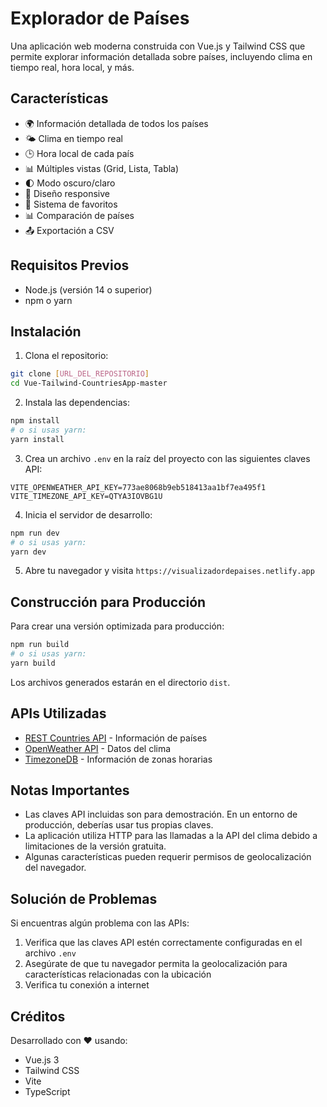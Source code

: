 # Explorador de Países

Una aplicación web moderna construida con Vue.js y Tailwind CSS que permite explorar información detallada sobre países, incluyendo clima en tiempo real, hora local, y más.

## Características

- 🌍 Información detallada de todos los países
- 🌤️ Clima en tiempo real
- 🕒 Hora local de cada país
- 📊 Múltiples vistas (Grid, Lista, Tabla)
- 🌓 Modo oscuro/claro
- 📱 Diseño responsive
- 💾 Sistema de favoritos
- 📊 Comparación de países
- 📤 Exportación a CSV

## Requisitos Previos

- Node.js (versión 14 o superior)
- npm o yarn

## Instalación

1. Clona el repositorio:
```bash
git clone [URL_DEL_REPOSITORIO]
cd Vue-Tailwind-CountriesApp-master
```

2. Instala las dependencias:
```bash
npm install
# o si usas yarn:
yarn install
```

3. Crea un archivo `.env` en la raíz del proyecto con las siguientes claves API:
```env
VITE_OPENWEATHER_API_KEY=773ae8068b9eb518413aa1bf7ea495f1
VITE_TIMEZONE_API_KEY=QTYA3IOVBG1U
```

4. Inicia el servidor de desarrollo:
```bash
npm run dev
# o si usas yarn:
yarn dev
```

5. Abre tu navegador y visita `https://visualizadordepaises.netlify.app`

## Construcción para Producción

Para crear una versión optimizada para producción:

```bash
npm run build
# o si usas yarn:
yarn build
```

Los archivos generados estarán en el directorio `dist`.

## APIs Utilizadas

- [REST Countries API](https://restcountries.com/) - Información de países
- [OpenWeather API](https://openweathermap.org/api) - Datos del clima
- [TimezoneDB](https://timezonedb.com/) - Información de zonas horarias

## Notas Importantes

- Las claves API incluidas son para demostración. En un entorno de producción, deberías usar tus propias claves.
- La aplicación utiliza HTTP para las llamadas a la API del clima debido a limitaciones de la versión gratuita.
- Algunas características pueden requerir permisos de geolocalización del navegador.

## Solución de Problemas

Si encuentras algún problema con las APIs:

1. Verifica que las claves API estén correctamente configuradas en el archivo `.env`
2. Asegúrate de que tu navegador permita la geolocalización para características relacionadas con la ubicación
3. Verifica tu conexión a internet

## Créditos

Desarrollado con ❤️ usando:
- Vue.js 3
- Tailwind CSS
- Vite
- TypeScript
